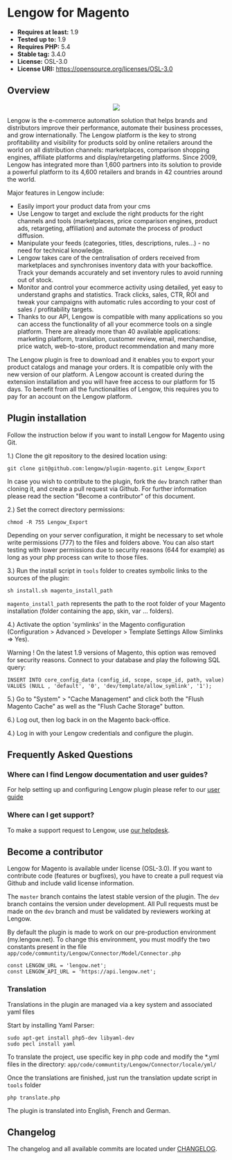 # Lengow for Magento

- **Requires at least:** 1.9
- **Tested up to:** 1.9
- **Requires PHP:** 5.4
- **Stable tag:** 3.4.0
- **License:** OSL-3.0
- **License URI:** https://opensource.org/licenses/OSL-3.0

## Overview

<p align="center">
  <img src="https://my.lengow.io/images/pages/launching/orders.png">
</p>

Lengow is the e-commerce automation solution that helps brands and distributors improve their performance, automate their business processes, and grow internationally. The Lengow platform is the key to strong profitability and visibility for products sold by online retailers around the world on all distribution channels: marketplaces, comparison shopping engines, affiliate platforms and display/retargeting platforms. Since 2009, Lengow has integrated more than 1,600 partners into its solution to provide a powerful platform to its 4,600 retailers and brands in 42 countries around the world.

Major features in Lengow include:

- Easily import your product data from your cms
- Use Lengow to target and exclude the right products for the right channels and tools (marketplaces, price comparison engines, product ads, retargeting, affiliation) and automate the process of product diffusion.
- Manipulate your feeds (categories, titles, descriptions, rules…) - no need for technical knowledge.
- Lengow takes care of the centralisation of orders received from marketplaces and synchronises inventory data with your backoffice. Track your demands accurately and set inventory rules to avoid running out of stock.
- Monitor and control your ecommerce activity using detailed, yet easy to understand graphs and statistics. Track clicks, sales, CTR, ROI and tweak your campaigns with automatic rules according to your cost of sales / profitability targets.
- Thanks to our API, Lengow is compatible with many applications so you can access the functionality of all your ecommerce tools on a single platform. There are already more than 40 available applications: marketing platform, translation, customer review, email, merchandise, price watch, web-to-store, product recommendation and many more

The Lengow plugin is free to download and it enables you to export your product catalogs and manage your orders. It is compatible only with the new version of our platform.
A Lengow account is created during the extension installation and you will have free access to our platform for 15 days. To benefit from all the functionalities of Lengow, this requires you to pay for an account on the Lengow platform.

## Plugin installation

Follow the instruction below if you want to install Lengow for Magento using Git.

1.) Clone the git repository to the desired location using:

    git clone git@github.com:lengow/plugin-magento.git Lengow_Export

In case you wish to contribute to the plugin, fork the `dev` branch rather than cloning it, and create a pull request via Github. For further information please read the section "Become a contributor" of this document.

2.) Set the correct directory permissions:

    chmod -R 755 Lengow_Export

Depending on your server configuration, it might be necessary to set whole write permissions (777) to the files and folders above.
You can also start testing with lower permissions due to security reasons (644 for example) as long as your php process can write to those files.

3.) Run the install script in `tools` folder to creates symbolic links to the sources of the plugin:
    
    sh install.sh magento_install_path
    
`magento_install_path` represents the path to the root folder of your Magento installation (folder containing the app, skin, var ... folders).

4.) Activate the option 'symlinks' in the Magento configuration (Configuration > Advanced > Developer > Template Settings Allow Simlinks => Yes).

Warning ! On the latest 1.9 versions of Magento, this option was removed for security reasons. Connect to your database and play the following SQL query:

    INSERT INTO core_config_data (config_id, scope, scope_id, path, value) VALUES (NULL , 'default', '0', 'dev/template/allow_symlink', '1');

5.) Go to "System" > "Cache Management" and click both the "Flush Magento Cache" as well as the "Flush Cache Storage" button.

6.) Log out, then log back in on the Magento back-office.

4.) Log in with your Lengow credentials and configure the plugin.

## Frequently Asked Questions

### Where can I find Lengow documentation and user guides?

For help setting up and configuring Lengow plugin please refer to our [user guide](https://support.lengow.com/hc/en-us/articles/360011978332-Magento-1-For-new-Lengow-platform-users)

### Where can I get support?

To make a support request to Lengow, use [our helpdesk](https://support.lengow.com/hc/en-us/requests/new).


## Become a contributor

Lengow for Magento is available under license (OSL-3.0). If you want to contribute code (features or bugfixes), you have to create a pull request via Github and include valid license information.

The `master` branch contains the latest stable version of the plugin. The `dev` branch contains the version under development.
All Pull requests must be made on the `dev` branch and must be validated by reviewers working at Lengow.

By default the plugin is made to work on our pre-production environment (my.lengow.net).
To change this environment, you must modify the two constants present in the file `app/code/communtity/Lengow/Connector/Model/Connector.php`

    const LENGOW_URL = 'lengow.net';
    const LENGOW_API_URL = 'https://api.lengow.net';

### Translation

Translations in the plugin are managed via a key system and associated yaml files

Start by installing Yaml Parser:

    sudo apt-get install php5-dev libyaml-dev
    sudo pecl install yaml
    
To translate the project, use specific key in php code and modify the *.yml files in the directory: `app/code/communtity/Lengow/Connector/locale/yml/`

Once the translations are finished, just run the translation update script in `tools` folder

    php translate.php
    
The plugin is translated into English, French and German.

## Changelog

The changelog and all available commits are located under [CHANGELOG](CHANGELOG).
